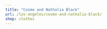 ```yaml
---
title: "Cosmo and Nathalia Black"
url: /los-angeles/cosmo-and-nathalia-black/
shop: clothes
---
```

